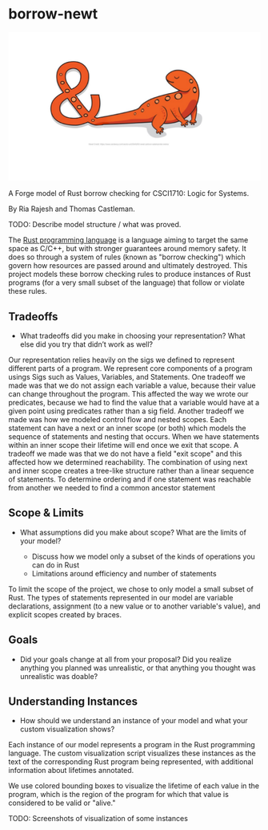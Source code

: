 # borrow-newt

![A Borrow Newt](/borrow-newt.png)

A Forge model of Rust borrow checking for CSCI1710: Logic for Systems.

By Ria Rajesh and Thomas Castleman.

TODO: Describe model structure / what was proved.

The [Rust programming language](https://www.rust-lang.org/) is a language aiming to target the same space as C/C++, but with stronger guarantees around memory safety. It does so through a system of rules (known as "borrow checking") which govern how resources are passed around and ultimately destroyed. This project models these borrow checking rules to produce instances of Rust programs (for a very small subset of the language) that follow or violate these rules.

## Tradeoffs

- What tradeoffs did you make in choosing your representation? What else did you try that didn’t work as well?

Our representation relies heavily on the sigs we defined to represent different parts of a program. We represent core components of a program usings Sigs such as Values, Variables, and Statements. One tradeoff we made was that we do not assign each variable a value, because their value can change throughout the program. This affected the way we wrote our predicates, because we had to find the value that a variable would have at a given point using predicates rather than a sig field. Another tradeoff we made was how we modeled control flow and nested scopes. Each statement can have a next or an inner scope (or both) which models the sequence of statements and nesting that occurs. When we have statements within an inner scope their lifetime will end once we exit that scope. A tradeoff we made was that we do not have a field "exit scope" and this affected how we determined reachability. The combination of using next and inner scope creates a tree-like structure rather than a linear sequence of statements. To determine ordering and if one statement was reachable from another we needed to find a common ancestor statement

## Scope & Limits

- What assumptions did you make about scope? What are the limits of your model?

  - Discuss how we model only a subset of the kinds of operations you can do in Rust
  - Limitations around efficiency and number of statements

To limit the scope of the project, we chose to only model a small subset of Rust. The
types of statements represented in our model are variable declarations, assignment
(to a new value or to another variable's value), and explicit scopes created by braces.

## Goals

- Did your goals change at all from your proposal? Did you realize anything you planned was unrealistic, or that anything you thought was unrealistic was doable?

## Understanding Instances

- How should we understand an instance of your model and what your custom visualization shows?

Each instance of our model represents a program in the Rust programming language. The custom
visualization script visualizes these instances as the text of the corresponding Rust program
being represented, with additional information about lifetimes annotated.

We use colored bounding boxes to visualize the lifetime of each value in the program, which
is the region of the program for which that value is considered to be valid or "alive."

TODO: Screenshots of visualization of some instances
